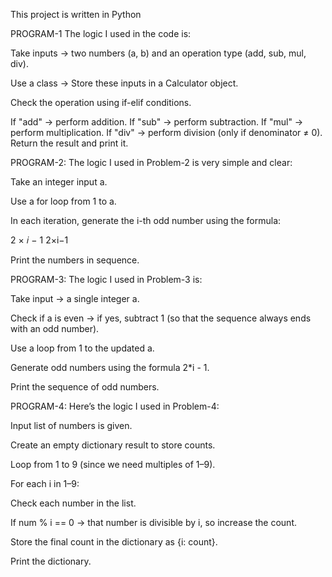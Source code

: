 This project is written in Python

PROGRAM-1
The logic I used in the code is:

Take inputs → two numbers (a, b) and an operation type (add, sub, mul, div).

Use a class → Store these inputs in a Calculator object.

Check the operation using if-elif conditions.

If "add" → perform addition.
If "sub" → perform subtraction.
If "mul" → perform multiplication.
If "div" → perform division (only if denominator ≠ 0).
Return the result and print it.



PROGRAM-2:
The logic I used in Problem-2 is very simple and clear:

Take an integer input a.

Use a for loop from 1 to a.

In each iteration, generate the i-th odd number using the formula:

2
×
𝑖
−
1
2×i−1

Print the numbers in sequence.

PROGRAM-3:
The logic I used in Problem-3 is:

Take input → a single integer a.

Check if a is even → if yes, subtract 1 (so that the sequence always ends with an odd number).

Use a loop from 1 to the updated a.

Generate odd numbers using the formula 2*i - 1.

Print the sequence of odd numbers.


PROGRAM-4:
Here’s the logic I used in Problem-4:

Input list of numbers is given.

Create an empty dictionary result to store counts.

Loop from 1 to 9 (since we need multiples of 1–9).

For each i in 1–9:

Check each number in the list.

If num % i == 0 → that number is divisible by i, so increase the count.

Store the final count in the dictionary as {i: count}.

Print the dictionary.
